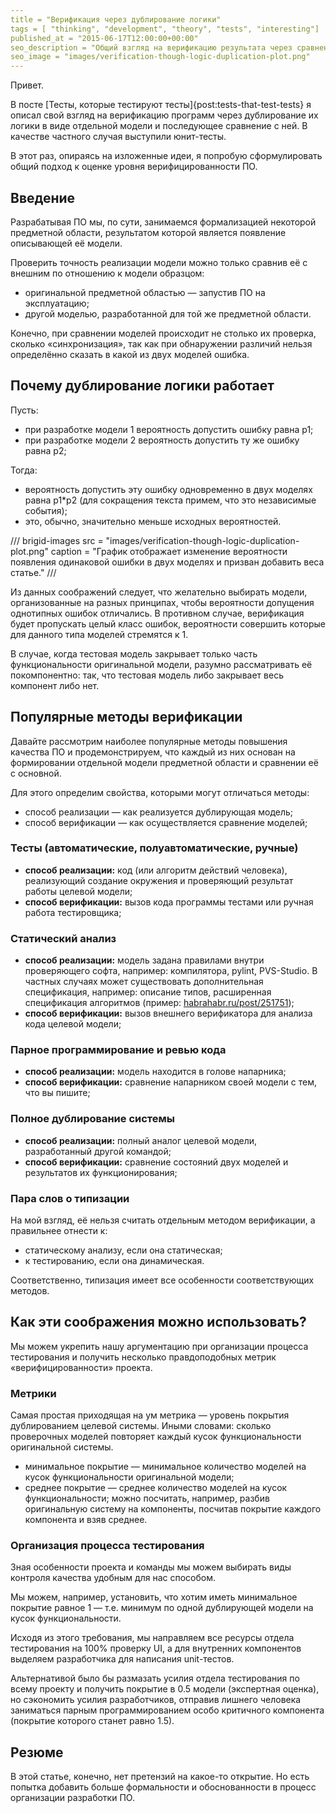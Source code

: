 ```yaml
---
title = "Верификация через дублирование логики"
tags = [ "thinking", "development", "theory", "tests", "interesting"]
published_at = "2015-06-17T12:00:00+00:00"
seo_description = "Общий взгляд на верификацию результата через сравнение с «параллельными» моделями той же штуки. На примере разработки ПО."
seo_image = "images/verification-though-logic-duplication-plot.png"
---
```


Привет.

В посте [Тесты, которые тестируют тесты]{post:tests-that-test-tests} я описал свой взгляд на верификацию программ через дублирование их логики в виде отдельной модели и последующее сравнение с ней. В качестве частного случая выступили юнит-тесты.

В этот раз, опираясь на изложенные идеи, я попробую сформулировать общий подход к оценке уровня верифицированности ПО.

<!-- more -->

## Введение

Разрабатывая ПО мы, по сути, занимаемся формализацией некоторой предметной области, результатом которой является появление описывающей её модели.

Проверить точность реализации модели можно только сравнив её с внешним по отношению к модели образцом:

- оригинальной предметной областью — запустив ПО на эксплуатацию;
- другой моделью, разработанной для той же предметной области.

Конечно, при сравнении моделей происходит не столько их проверка, сколько «синхронизация», так как при обнаружении различий нельзя определённо сказать в какой из двух моделей ошибка.

## Почему дублирование логики работает

Пусть:

- при разработке модели 1 вероятность допустить ошибку равна p1;
- при разработке модели 2 вероятность допустить ту же ошибку равна p2;

Тогда:

- вероятность допустить эту ошибку одновременно в двух моделях равна p1\*p2 (для сокращения текста примем, что это независимые события);
- это, обычно, значительно меньше исходных вероятностей.

/// brigid-images
src = "images/verification-though-logic-duplication-plot.png"
caption = "График отображает изменение вероятности появления одинаковой ошибки в двух моделях и призван добавить веса статье."
///

Из данных соображений следует, что желательно выбирать модели, организованные на разных принципах, чтобы вероятности допущения однотипных ошибок отличались. В противном случае, верификация будет пропускать целый класс ошибок, вероятности совершить которые для данного типа моделей стремятся к 1.

В случае, когда тестовая модель закрывает только часть функциональности оригинальной модели, разумно рассматривать её покомпонентно: так, что тестовая модель либо закрывает весь компонент либо нет.

## Популярные методы верификации

Давайте рассмотрим наиболее популярные методы повышения качества ПО и продемонстрируем, что каждый из них основан на формировании отдельной модели предметной области и сравнении её с основной.

Для этого определим свойства, которыми могут отличаться методы:

- способ реализации — как реализуется дублирующая модель;
- способ верификации — как осуществляется сравнение моделей;

### Тесты (автоматические, полуавтоматические, ручные)

- **способ реализации:** код (или алгоритм действий человека), реализующий создание окружения и проверяющий результат работы целевой модели;
- **способ верификации:** вызов кода программы тестами или ручная работа тестировщика;

### Статический анализ

- **способ реализации:** модель задана правилами внутри проверяющего софта, например: компилятора, pylint, PVS-Studio. В частных случаях может существовать дополнительная спецификация, например: описание типов, расширенная спецификация алгоритмов (пример: [habrahabr.ru/post/251751](http://habrahabr.ru/post/251751/));
- **способ верификации:** вызов внешнего верификатора для анализа кода целевой модели;

### Парное программирование и ревью кода

- **способ реализации:** модель находится в голове напарника;
- **способ верификации:** сравнение напарником своей модели с тем, что вы пишите;

### Полное дублирование системы

- **способ реализации:** полный аналог целевой модели, разработанный другой командой;
- **способ верификации:** сравнение состояний двух моделей и результатов их функционирования;

### Пара слов о типизации

На мой взгляд, её нельзя считать отдельным методом верификации, а правильнее отнести к:

- статическому анализу, если она статическая;
- к тестированию, если она динамическая.

Соответственно, типизация имеет все особенности соответствующих методов.

## Как эти соображения можно использовать?

Мы можем укрепить нашу аргументацию при организации процесса тестирования и получить несколько правдоподобных метрик «верифицированности» проекта.

### Метрики

Самая простая приходящая на ум метрика — уровень покрытия дублированием целевой системы. Иными словами: сколько проверочных моделей повторяет каждый кусок функциональности оригинальной системы.

- минимальное покрытие — минимальное количество моделей на кусок функциональности оригинальной модели;
- среднее покрытие — среднее количество моделей на кусок функциональности; можно посчитать, например, разбив оригинальную систему на компоненты, посчитав покрытие каждого компонента и взяв среднее.

### Организация процесса тестирования

Зная особенности проекта и команды мы можем выбирать виды контроля качества удобным для нас способом.

Мы можем, например, установить, что хотим иметь минимальное покрытие равное 1 — т.е. минимум по одной дублирующей модели на кусок функциональности.

Исходя из этого требования, мы направляем все ресурсы отдела тестирования на 100% проверку UI, а для внутренних компонентов выделяем разработчика для написания unit-тестов.

Альтернативой было бы размазать усилия отдела тестирования по всему проекту и получить покрытие в 0.5 модели (экспертная оценка), но сэкономить усилия разработчиков, отправив лишнего человека заниматься парным программированием особо критичного компонента (покрытие которого станет равно 1.5).

## Резюме

В этой статье, конечно, нет претензий на какое-то открытие. Но есть попытка добавить больше формальности и обоснованности в процесс организации разработки ПО.
